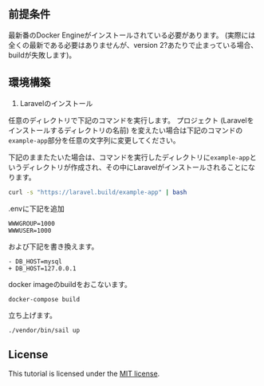 ## 前提条件

最新番のDocker Engineがインストールされている必要があります。
(実際には全くの最新である必要はありませんが、version 2?あたりで止まっている場合、buildが失敗します)。

## 環境構築

1. Laravelのインストール

任意のディレクトリで下記のコマンドを実行します。
プロジェクト (Laravelをインストールするディレクトリの名前) を変えたい場合は下記のコマンドの`example-app`部分を任意の文字列に変更してください。

下記のままたたいた場合は、コマンドを実行したディレクトリに`example-app`というディレクトリが作成され、その中にLaravelがインストールされることになります。

```bash
curl -s "https://laravel.build/example-app" | bash
```

.envに下記を追加

```
WWWGROUP=1000
WWWUSER=1000
```

および下記を書き換えます。

```git
- DB_HOST=mysql
+ DB_HOST=127.0.0.1
```

docker imageのbuildをおこないます。

```
docker-compose build
```

立ち上げます。

```
./vendor/bin/sail up
```

## License

This tutorial is licensed under the [MIT license](https://opensource.org/licenses/MIT).
